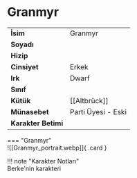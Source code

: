 # Granmyr   
  
<div class="grid" markdown>  
  
|  |  |  
|---|---|  
| **İsim** | Granmyr |  
| **Soyadı** |  |  
| **Hizip** |  |  
| **Cinsiyet** | Erkek |  
| **Irk** | Dwarf |  
| **Sınıf** |  |  
| **Kütük** | [[Altbrück]] |  
| **Münasebet** | Parti Üyesi - Eski |  
| **Karakter Betimi** |  |  
  
  
=== "Granmyr"  
	![[Granmyr_portrait.webp]]{ .card }  
  
</div>  
  
!!! note "Karakter Notları"  
	Berke'nin karakteri   